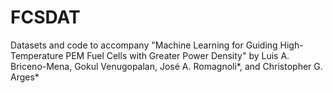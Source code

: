 # FCSDAT
Datasets and code to accompany "Machine Learning for Guiding High-Temperature PEM Fuel Cells with Greater Power Density" by
Luis A. Briceno-Mena, Gokul Venugopalan, José A. Romagnoli*, and Christopher G. Arges*

